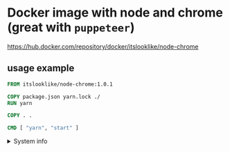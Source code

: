 # Docker image with node and chrome (great with `puppeteer`)

https://hub.docker.com/repository/docker/itslooklike/node-chrome

## usage example

```Dockerfile
FROM itslooklike/node-chrome:1.0.1

COPY package.json yarn.lock ./
RUN yarn

COPY . .

CMD [ "yarn", "start" ]
```

<details>
  <summary>System info</summary>

```sh
docker build -t itslooklike/node-chrome:1.0.1 .
docker push itslooklike/node-chrome:1.0.1
```

</details>
